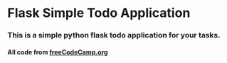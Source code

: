 # Flask Simple Todo Application
### This is a simple python flask todo application for your tasks.
#### All code from <a href="freeCodeCamp.org">freeCodeCamp.org</a>
